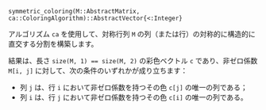 ```
symmetric_coloring(M::AbstractMatrix, ca::ColoringAlgorithm)::AbstractVector{<:Integer}
```

アルゴリズム `ca` を使用して、対称行列 `M` の列（または行）の対称的に構造的に直交する分割を構築します。

結果は、長さ `size(M, 1) == size(M, 2)` の彩色ベクトル `c` であり、非ゼロ係数 `M[i, j]` に対して、次の条件のいずれかが成り立ちます：

  * 列 `j` は、行 `i` において非ゼロ係数を持つその色 `c[j]` の唯一の列である；
  * 列 `i` は、行 `j` において非ゼロ係数を持つその色 `c[i]` の唯一の列である。
